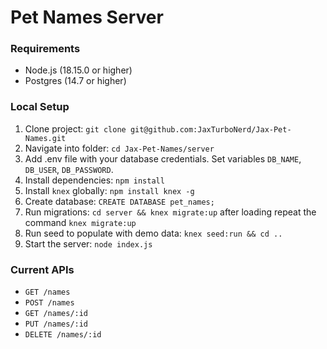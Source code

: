 # Pet Names Server

### Requirements
- Node.js (18.15.0 or higher)
- Postgres (14.7 or higher)

### Local Setup
1. Clone project: `git clone git@github.com:JaxTurboNerd/Jax-Pet-Names.git`
2. Navigate into folder: `cd Jax-Pet-Names/server`
3. Add .env file with your database credentials. Set variables `DB_NAME`, `DB_USER`, `DB_PASSWORD`.
4. Install dependencies: `npm install`
5. Install `knex` globally: `npm install knex -g`
6. Create database: `CREATE DATABASE pet_names;`
7. Run migrations: `cd server && knex migrate:up` after loading repeat the command `knex migrate:up`
8. Run seed to populate with demo data: `knex seed:run && cd ..`
9. Start the server: `node index.js`

### Current APIs
- `GET /names`
- `POST /names`
- `GET /names/:id`
- `PUT /names/:id`
- `DELETE /names/:id`
